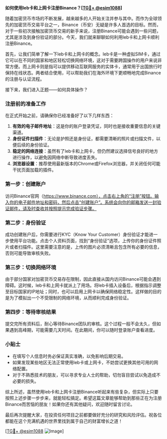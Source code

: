**如何使用leb卡和上网卡注册Binance？[[TG💪+ @esim1088](https://t.me/s/esim1088)]**

随着加密货币市场的不断发展，越来越多的人开始关注并参与其中。而作为全球领先的加密货币交易平台之一，Binance（币安）无疑是许多人首选的目标。然而，对于一些初次接触加密货币交易的新手来说，注册Binance可能会遇到一些问题，尤其是涉及到身份验证的部分。今天，我们就来聊聊如何利用leb卡和上网卡顺利注册Binance。

首先，让我们简单了解一下leb卡和上网卡的概念。leb卡是一种虚拟SIM卡，通过它可以在不同的国家和地区轻松切换网络环境，这对于需要跨国操作的用户来说非常方便。而上网卡则是指可以提供移动互联网服务的实体卡，通常用于出国旅行时保持在线状态。两者结合使用，可以帮助我们在海外环境下更顺畅地完成Binance的注册与认证流程。

接下来，我们进入正题——如何具体操作？

### 注册前的准备工作

在正式开始之前，请确保你已经准备好了以下几样东西：

1. **有效的电子邮件地址**：这是你的账户登录凭证，同时也是接收重要信息的关键渠道。
2. **身份证件扫描件**：无论是护照还是身份证，都需要清晰的照片或扫描文件，以便后续的身份验证。
3. **稳定的网络连接**：虽然有了leb卡和上网卡，但仍然建议选择信号良好的地方进行操作，以避免因网络中断导致进度丢失。
4. **浏览器设置**：推荐使用最新版本的Chrome或Firefox浏览器，并关闭任何可能干扰页面加载的插件。

### 第一步：创建账户

访问Binance官网（https://www.binance.com），点击右上角的“注册”按钮。输入你的电子邮件地址和密码，然后点击“创建账户”。系统会向你的邮箱发送一封验证邮件，请及时查收并按照提示完成验证步骤。

### 第二步：身份验证

成功创建账户后，你需要进行KYC（Know Your Customer）身份验证才能进一步使用平台功能。点击个人资料页面，找到“身份验证”选项，上传你的身份证件照片或者扫描件。这里需要注意的是，上传的图片必须清晰且包含所有必要的信息，否则可能导致审核失败。

### 第三步：切换网络环境

由于部分国家对加密货币交易存在限制，因此直接从国内访问Binance可能会遇到障碍。这时候，leb卡和上网卡就派上了用场。将leb卡插入设备后，根据指示调整至目标国家的IP地址；同时，也可以启用上网卡以确保网络稳定性。这样做的目的是为了模拟出一个不受限制的网络环境，从而顺利完成身份验证。

### 第四步：等待审核结果

提交完所有资料后，耐心等待Binance团队的审核。这个过程一般不会太久，但如果遇到高峰期，可能需要几天时间。在此期间，你可以随时登录账户查看进度。

### 小贴士

- 在填写个人信息时务必保证真实准确，以免影响后期交易。
- 如果发现某些地区无法正常使用leb卡或上网卡，不妨尝试更换其他可用的网络配置。
- 对于不熟悉技术的朋友，可以寻求专业人士的帮助，切勿盲目尝试以免造成不必要的损失。

综上所述，虽然使用leb卡和上网卡注册Binance听起来有些复杂，但实际上只要按照上述步骤一步步来，就能轻松搞定。希望这篇文章能够帮助到那些正在为注册Binance而苦恼的朋友！如果你还有其他疑问，欢迎随时留言讨论。

最后再次提醒大家，在投资任何项目之前都要做好充分的研究和风险评估。祝各位都能在这个充满机遇的世界里找到属于自己的财富增长之道！

[[TG💪+ @esim1088](https://t.me/s/esim1088) ![Image](https://i.postimg.cc/4NQfJmqS/Snipaste-2025-05-13-00-14-12.png)]